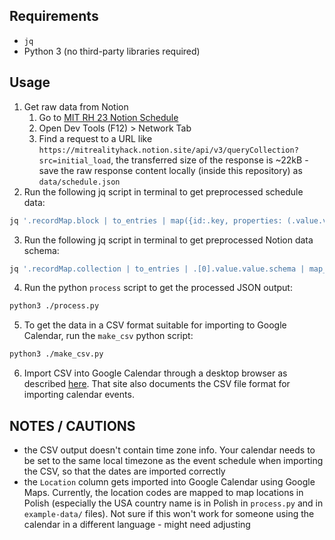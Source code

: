 ## Requirements
- `jq`
- Python 3 (no third-party libraries required)

## Usage

1. Get raw data from Notion
    1. Go to [MIT RH 23 Notion Schedule](https://mitrealityhack.notion.site/aaa49b488efe433bb1e8386b673722c3?v=7594562b1170427bb301a5b0b835b7a7)
    2. Open Dev Tools (F12) > Network Tab
    3. Find a request to a URL like `https://mitrealityhack.notion.site/api/v3/queryCollection?src=initial_load`, the transferred size of the response is ~22kB - save the raw response content locally (inside this repository) as `data/schedule.json`
2. Run the following jq script in terminal to get preprocessed schedule data:
```bash
jq '.recordMap.block | to_entries | map({id:.key, properties: (.value.value.properties)})' data/schedule.json > data/preprocessed.json
```
3. Run the following jq script in terminal to get preprocessed Notion data schema:
```bash
jq '.recordMap.collection | to_entries | .[0].value.value.schema | map_values({name:.name, type: .type, options: (if (.options == null) then null else .options | map(.value) end)})' data/schedule.json > data/schema.json
```

4. Run the python `process` script to get the processed JSON output:
```bash
python3 ./process.py
```

5. To get the data in a CSV format suitable for importing to Google Calendar, run the `make_csv` python script:
```bash
python3 ./make_csv.py
```

6. Import CSV into Google Calendar through a desktop browser as described [here](https://support.google.com/calendar/answer/37118?hl=en&co=GENIE.Platform%3DDesktop). That site also documents the CSV file format for importing calendar events.

## NOTES / CAUTIONS
- the CSV output doesn't contain time zone info. Your calendar needs to be set to the same local timezone as the event schedule when importing the CSV, so that the dates are imported correctly
- the `Location` column gets imported into Google Calendar using Google Maps. Currently, the location codes are mapped to map locations in Polish (especially the USA country name is in Polish in `process.py` and in `example-data/` files). Not sure if this won't work for someone using the calendar in a different language - might need adjusting

